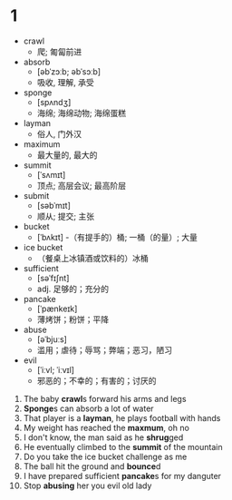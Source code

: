 # 1

- crawl
  - 爬; 匍匐前进
- absorb
  - [əbˈzɔːb; əbˈsɔːb] 
  - 吸收, 理解, 承受
- sponge
  - [spʌndʒ] 
  - 海绵; 海绵动物; 海绵蛋糕
- layman
  - 俗人, 门外汉
- maximum
  - 最大量的, 最大的
- summit
  - [ˈsʌmɪt] 
  - 顶点; 高层会议; 最高阶层
- submit
  - [səbˈmɪt] 
  - 顺从; 提交; 主张
- bucket
  - [ˈbʌkɪt] 
  -（有提手的）桶; 一桶（的量）; 大量
- ice bucket
  - （餐桌上冰镇酒或饮料的）冰桶
- sufficient
  - [səˈfɪʃnt] 
  - adj. 足够的；充分的
- pancake
  - [ˈpænkeɪk] 
  - 薄烤饼；粉饼；平降
- abuse
  - [əˈbjuːs] 
  - 滥用；虐待；辱骂；弊端；恶习，陋习
- evil
  - [ˈiːvl; ˈiːvɪl]  
  - 邪恶的；不幸的；有害的；讨厌的
  
1. The baby **crawl**s forward his arms and legs 
2. **Sponge**s can absorb a lot of water
3. That player is a **layman**, he plays football with hands
4. My weight has reached the **maxmum**, oh no
5. I don't know, the man said as he **shrug**ged
6. He eventually climbed to the **summit** of the mountain
7. Do you take the ice bucket challenge as me
8. The ball hit the ground and **bounce**d
9. I have prepared sufficient **pancake**s for my danguter
10. Stop **abusing** her you evil old lady
